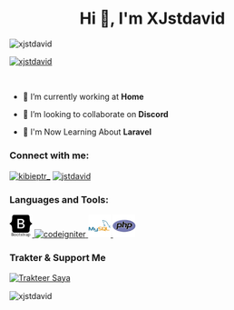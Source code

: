 <h1 align="center">Hi 👋, I'm XJstdavid</h1>
<p align="left"> <img src="https://komarev.com/ghpvc/?username=xjstdavid&label=Profile%20views&color=0e75b6&style=flat" alt="xjstdavid" /> </p>

<p align="left"> <a href="https://github.com/ryo-ma/github-profile-trophy"><img src="https://github-profile-trophy.vercel.app/?username=xjstdavid" alt="xjstdavid" /></a> </p>

<p align="left"> <a href="https://twitter.com/" target="blank"><img src="https://img.shields.io/twitter/follow/?logo=twitter&style=for-the-badge" alt="" /></a> </p>

- 🔭 I’m currently working at **Home**

- 👯 I’m looking to collaborate on **Discord**

- 🌱 I'm Now Learning About **Laravel**

<h3 align="left">Connect with me:</h3>
<p align="left">
<a href="https://instagram.com/kibieptr_" target="blank"><img align="center" src="https://raw.githubusercontent.com/rahuldkjain/github-profile-readme-generator/master/src/images/icons/Social/instagram.svg" alt="kibieptr_" height="30" width="40" /></a>
<a href="https://www.youtube.com/c/jstdavid" target="blank"><img align="center" src="https://raw.githubusercontent.com/rahuldkjain/github-profile-readme-generator/master/src/images/icons/Social/youtube.svg" alt="jstdavid" height="30" width="40" /></a>
</p>

<h3 align="left">Languages and Tools:</h3>
<p align="left"> <a href="https://getbootstrap.com" target="_blank" rel="noreferrer"> <img src="https://raw.githubusercontent.com/devicons/devicon/master/icons/bootstrap/bootstrap-plain-wordmark.svg" alt="bootstrap" width="40" height="40"/> </a> <a href="https://codeigniter.com" target="_blank" rel="noreferrer"> <img src="https://cdn.worldvectorlogo.com/logos/codeigniter.svg" alt="codeigniter" width="40" height="40"/> </a> <a href="https://www.mysql.com/" target="_blank" rel="noreferrer"> <img src="https://raw.githubusercontent.com/devicons/devicon/master/icons/mysql/mysql-original-wordmark.svg" alt="mysql" width="40" height="40"/> </a> <a href="https://www.php.net" target="_blank" rel="noreferrer"> <img src="https://raw.githubusercontent.com/devicons/devicon/master/icons/php/php-original.svg" alt="php" width="40" height="40"/> </a> </p>

<h3 align="left">Trakter & Support Me</h3>
<a href="https://trakteer.id/justdavid" target="_blank"><img id="wse-buttons-preview" src="https://cdn.trakteer.id/images/embed/trbtn-red-2.png" height="40" style="border:0px;height:40px;" alt="Trakteer Saya"></a>
<br>

<p><img align="center" src="https://github-readme-streak-stats.herokuapp.com/?user=xjstdavid&" alt="xjstdavid" /></p>
